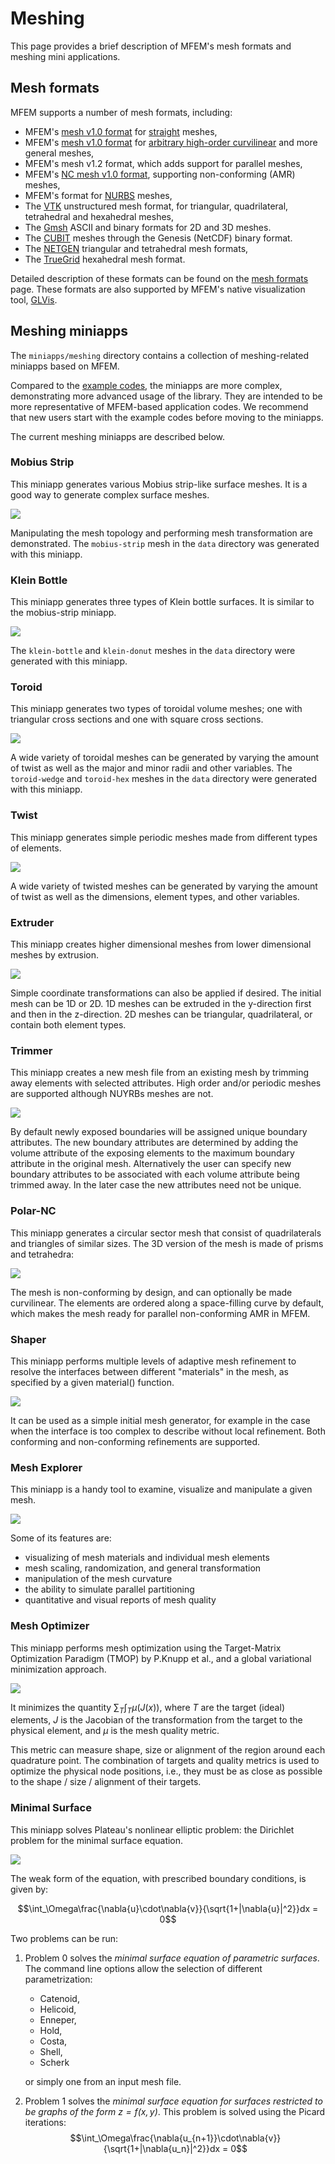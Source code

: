 # Meshing

This page provides a brief description of MFEM's mesh formats and meshing mini applications.

## Mesh formats

MFEM supports a number of mesh formats, including:

  - MFEM's [mesh v1.0 format](mesh-formats.md#mfem-mesh-v10) for [straight](mesh-formats.md#straight-meshes) meshes,
  - MFEM's [mesh v1.0 format](mesh-formats.md#curvilinear-and-more-general-meshes) for [arbitrary high-order curvilinear](mesh-format-v1.x.md) and more general meshes,
  - MFEM's mesh v1.2 format, which adds support for parallel meshes,
  - MFEM's [NC mesh v1.0 format](mesh-formats.md#mfem-nc-mesh-v10), supporting non-conforming (AMR) meshes,
  - MFEM's format for [NURBS](mesh-formats.md#nurbs-meshes) meshes,
  - The [VTK](mesh-formats.md#curvilinear-vtk-meshes) unstructured mesh format, for triangular, quadrilateral, tetrahedral and hexahedral meshes,
  - The [Gmsh](http://gmsh.info/) ASCII and binary formats for 2D and 3D meshes.
  - The [CUBIT](https://cubit.sandia.gov/) meshes through the Genesis (NetCDF) binary format.
  - The [NETGEN](http://sourceforge.net/projects/netgen-mesher/) triangular and tetrahedral mesh formats,
  - The [TrueGrid](http://www.truegrid.com/) hexahedral mesh format.

Detailed description of these formats can be found on the [mesh formats](mesh-formats.md) page. These formats are also supported by MFEM's native visualization tool, [GLVis](http://glvis.org/).

## Meshing miniapps

The `miniapps/meshing` directory contains a collection of meshing-related miniapps based on MFEM.

Compared to the [example codes](examples.md), the miniapps are more complex,
demonstrating more advanced usage of the library. They are intended to be more
representative of MFEM-based application codes. We recommend that new users
start with the example codes before moving to the miniapps.

The current meshing miniapps are described below.

### Mobius Strip

This miniapp generates various Mobius strip-like surface meshes. It is a good
way to generate complex surface meshes.

<a href="https://glvis.org/live/?stream=../data/mobius-strip.saved" target="_blank">
<img src="../img/examples/mobius-strip.png">
</a>

Manipulating the mesh topology and
performing mesh transformation are demonstrated. The `mobius-strip` mesh in the
`data` directory was generated with this miniapp.

### Klein Bottle

This miniapp generates three types of Klein bottle surfaces. It is similar to
the mobius-strip miniapp.

<a href="https://glvis.org/live/?stream=../data/klein-bottle.saved" target="_blank">
<img src="../img/examples/klein-bottle.png">
</a>

The `klein-bottle` and `klein-donut` meshes in the
`data` directory were generated with this miniapp.

### Toroid

This miniapp generates two types of toroidal volume meshes; one with
triangular cross sections and one with square cross sections.

![](img/examples/toroid-wedge.png)

A wide variety of toroidal meshes can be generated by varying the
amount of twist as well as the major and minor radii and other
variables.  The `toroid-wedge` and `toroid-hex` meshes in the `data` directory
were generated with this miniapp.

### Twist

This miniapp generates simple periodic meshes made from different types of
elements.

![](img/examples/twist-wedge.png)

A wide variety of twisted meshes can be generated by varying the
amount of twist as well as the dimensions, element types, and other
variables.

### Extruder

This miniapp creates higher dimensional meshes from lower dimensional meshes
by extrusion.

![](img/examples/extruded-star.png)

Simple coordinate transformations can also be applied if desired.  The initial
mesh can be 1D or 2D. 1D meshes can be extruded in the y-direction first and
then in the z-direction.  2D meshes can be triangular, quadrilateral, or
contain both element types.

### Trimmer

This miniapp creates a new mesh file from an existing mesh by trimming away
elements with selected attributes. High order and/or periodic meshes are
supported although NUYRBs meshes are not.

![](img/examples/trimmer-small.png)

By default newly exposed boundaries will be assigned unique boundary
attributes. The new boundary attributes are determined by adding the volume
attribute of the exposing elements to the maximum boundary attribute in the
original mesh. Alternatively the user can specify new boundary attributes to be
associated with each volume attribute being trimmed away. In the later case
the new attributes need not be unique.

### Polar-NC

This miniapp generates a circular sector mesh that consist of quadrilaterals
and triangles of similar sizes. The 3D version of the mesh is made of prisms
and tetrahedra:

![](img/examples/polar-nc.png)

The mesh is non-conforming by design, and can optionally be
made curvilinear. The elements are ordered along a space-filling curve by
default, which makes the mesh ready for parallel non-conforming AMR in MFEM.


### Shaper

This miniapp performs multiple levels of adaptive mesh refinement to resolve the
interfaces between different "materials" in the mesh, as specified by a given
material() function.

<a href="https://glvis.org/live/?stream=../data/shaper.saved" target="_blank">
<img src="../img/examples/shaper.png">
</a>

It can be used as a simple initial mesh generator, for example in the case when
the interface is too complex to describe without local refinement. Both
conforming and non-conforming refinements are supported.

### Mesh Explorer

This miniapp is a handy tool to examine, visualize and manipulate a given
mesh.

<a href="https://glvis.org/live/?stream=../data/mesh-explorer.saved" target="_blank">
<img src="../img/examples/mesh-explorer.png">
</a>

Some of its features are:

- visualizing of mesh materials and individual mesh elements
- mesh scaling, randomization, and general transformation
- manipulation of the mesh curvature
- the ability to simulate parallel partitioning
- quantitative and visual reports of mesh quality

### Mesh Optimizer

This miniapp performs mesh optimization using the Target-Matrix Optimization
Paradigm (TMOP) by P.Knupp et al., and a global variational minimization
approach.

![](img/examples/mesh-optimizer.png)

It minimizes the quantity $\sum_T \int_T \mu(J(x))$, where $T$ are the target
(ideal) elements, $J$ is the Jacobian of the transformation from the target
to the physical element, and $\mu$ is the mesh quality metric.

This metric can measure shape, size or alignment of the region around each
quadrature point. The combination of targets and quality metrics is used to
optimize the physical node positions, i.e., they must be as close as possible to
the shape / size / alignment of their targets.

### Minimal Surface

This miniapp solves Plateau's nonlinear elliptic problem: the Dirichlet problem for the minimal surface equation.

[![](img/examples/min-surf-costa-amr-small.png)](img/examples/min-surf-costa-amr.png)

The weak form of the equation, with prescribed boundary conditions, is given by:

$$\int_\Omega\frac{\nabla{u}\cdot\nabla{v}}{\sqrt{1+|\nabla{u}|^2}}dx = 0$$

Two problems can be run:

1. Problem 0 solves the *minimal surface equation of parametric surfaces*.
   The command line options allow the selection of different parametrization:

    - Catenoid,
    - Helicoid,
    - Enneper,
    - Hold,
    - Costa,
    - Shell,
    - Scherk

    or simply one from an input mesh file.

2. Problem 1 solves the *minimal surface equation for surfaces restricted to be graphs of the form $z=f(x,y)$*.
   This problem is solved using the Picard iterations: $$\int_\Omega\frac{\nabla{u_{n+1}}\cdot\nabla{v}}{\sqrt{1+|\nabla{u_n}|^2}}dx = 0$$

<script type="text/x-mathjax-config">MathJax.Hub.Config({TeX: {equationNumbers: {autoNumber: "all"}}, tex2jax: {inlineMath: [['$','$']]}});</script>
<script type="text/javascript" src="https://cdnjs.cloudflare.com/ajax/libs/mathjax/2.7.2/MathJax.js?config=TeX-AMS_HTML"></script>
